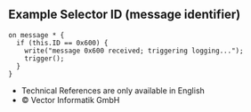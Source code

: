 
## Example Selector ID (message identifier)

```plaintext
on message * {
  if (this.ID == 0x600) {
    write("message 0x600 received; triggering logging...");
    trigger();
  }
}
```

- Technical References are only available in English
- © Vector Informatik GmbH
